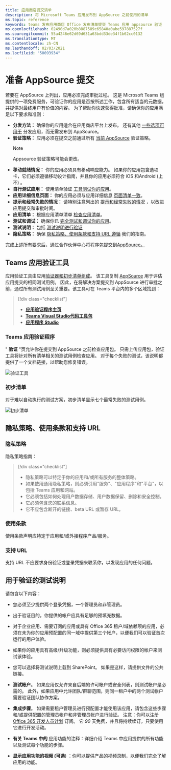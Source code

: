 ```yaml
---
title: 应用商店提交清单
description: 将 Microsoft Teams 应用发布到 AppSource 之前使用的清单
ms.topic: reference
keywords: teams 发布应用商店 Office 发布清单提交 Teams 应用 appsource 验证
ms.openlocfilehash: 02490d7a020b8887589c65840a0abe597887527f
ms.sourcegitcommit: 55a4246e62d69d631a63bdd33de34f1b62cc0132
ms.translationtype: MT
ms.contentlocale: zh-CN
ms.lasthandoff: 02/03/2021
ms.locfileid: "50093934"
---
```

# <a name="prepare-for-appsource-submission"></a>准备 AppSource 提交  

若要在 AppSource 上列出，应用必须完成审批过程。 这是 Microsoft Teams 组提供的一项免费服务，可验证你的应用是否按所述工作，包含所有适当的元数据，并提供对最终用户有价值的内容。 为了帮助你快速获得批准，请确保你的应用满足以下要求和准则：

* **分发方法：** 确保你的应用适合在应用商店平台上发布。 还有其他 [一些选项可用于](../../overview.md) 分发应用，而无需发布到 AppSource。
* **验证策略：** 应用必须在提交之前通过所有 [当前 AppSource](https://docs.microsoft.com/legal/marketplace/certification-policies#1140-teams) 验证策略。 
  > [!NOTE] 
  > Appsource 验证策略可能会更改。
* **移动就绪情况：** 你的应用必须具有移动响应能力。 如果你的应用包含选项卡，它们必须遵循移动设计指南[](~/tabs/design/tabs-mobile.md)，并且你的应用必须符合 iOS 和[](~/concepts/deploy-and-publish/appsource/prepare/frequently-failed-cases.md#-mobile-responsiveness-no-direct-upsell-or-payment)Android (上不) 。
* **自行测试应用：** 使用清单验证 [工具测试你的应用](#teams-app-validation-tool)。
* **应用详细信息页面：** 你的应用必须与应用详细信息  [页面清单一致](detail-page-checklist.md)。
* **提示和经常失败的情况：** 请特别注意列出的 [提示和经常失败的情况](frequently-failed-cases.md)  ，以改进应用提交和审批时间。
* **应用清单：** 根据应用清单清单 [检查应用清单](app-manifest-checklist.md)。
* **测试和调试：** 确保你已 [完全测试和调试你的应用](../../../build-and-test/debug.md)。
* **测试说明：** 包括 [测试说明进行验证](#test-notes-for-validation)
* **隐私策略：** 确保 [隐私策略、使用条款和支持 URL 遵循](#privacy-policy-terms-of-use-and-support-urls) 我们的指南。

完成上述所有要求后，通过合作伙伴中心将程序包提交到[AppSource。](/office/dev/store/use-partner-center-to-submit-to-appsource)

## <a name="teams-app-validation-tool"></a>Teams 应用验证工具

应用验证工具由应用[验证器和](#teams-app-validator)[初步清单组成](#preliminary-checklist)。 该工具复制 [AppSource](/office/dev/store/submit-to-appsource-via-partner-center) 用于评估应用提交的相同测试用例。 因此，在将解决方案提交到 AppSource 进行审批之前，通过所有测试用例至关重要。该工具可在 Teams 平台内的多个区域找到：

> [!div class="checklist"]
>
> * [**应用验证程序主页**](https://dev.teams.microsoft.com/appvalidation.html)
> * [**Teams Visual Studio代码工具包**](/toolkit/visual-studio-code-overview.md)
> * [**应用程序 Studio**](../../../build-and-test/app-studio-overview.md)

### <a name="teams-app-validator"></a>Teams 应用验证程序

" **验证** "页允许你在提交到 AppSource 之前检查应用包。 只需上传应用包，验证工具将针对所有清单相关的测试用例检查应用。 对于每个失败的测试，该说明都提供了一个文档链接，以帮助您修复错误。

![验证工具](../../../../assets/images/validation-tool/validator.png)

### <a name="preliminary-checklist"></a>初步清单

对于难以自动执行的测试方案，初步清单显示七个最常失败的测试用例。

![初步清单](../../../../assets/images/validation-tool/preliminary-checklist.png)

## <a name="privacy-policy-terms-of-use-and-support-urls"></a>隐私策略、使用条款和支持 URL

### <a name="privacy-policy"></a>隐私策略

隐私策略指南：

> [!div class="checklist"]
>
> * 隐私策略可以特定于你的应用和/或所有服务的整体策略。
> * 如果使用通用隐私策略，则必须引用"服务"、"应用程序"和"平台"，以包括 Teams 应用和网站。
> * 它必须包括如何处理用户数据存储、用户数据保留、删除和安全控制。
> * 它必须包含您的联系信息。
> * 它不应包含断开的链接、beta URL 或暂存 URL。

### <a name="terms-of-use"></a>使用条款

使用条款声明应特定于应用和/或外接程序产品/服务。

### <a name="support-urls"></a>支持 URL

支持 URL 不应要求身份验证或登录凭据来联系你，以发现应用的任何问题。

## <a name="test-notes-for-validation"></a>用于验证的测试说明

请包含以下内容：

* 您必须至少提供两个登录凭据，一个管理员和非管理员。

* 出于验证目的，你提供的帐户应具有足够的预填充数据。

* 对于企业应用、需要订阅的应用或具有 Office 365 租户/域依赖项的应用，必须在未为你的应用预配置的同一域中提供第三个帐户，以便我们可以验证首次运行的用户体验。

* 如果你的应用具有高级/升级功能，则必须提供具有必要访问权限的帐户来测试该体验。

* 您可以选择将测试说明上载到 SharePoint。 如果是这样，请提供文件的公共链接。

* **测试帐户**。 如果应用仅允许来自后端的许可帐户或安全列表，则测试帐户是必需的。 此外，如果应用中允许团队/群聊范围，则同一租户中的两个测试帐户需要验证团队协作方案。

* **集成步骤**。 如果需要租户管理员进行预配置才能使用该应用，请包含这些步骤和/或提供配置的管理员帐户和非管理员帐户进行验证。 注意：你可以注册 [Office 365 开发人员计划](https://developer.microsoft.com/microsoft-365/dev-program) 订阅。 它 *90* 天免费，并且将持续续订，只要使用它进行开发活动。

* **有关 Teams 中的** 应用功能的注释：详细介绍 Teams 中应用提供的所有功能以及测试每个功能的步骤。

* **显示应用功能的视频 (可选**) ：你可以提供产品的视频录制，以便我们完全了解应用的功能。
